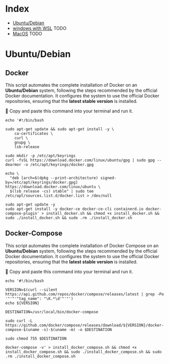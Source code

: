 # Index
- [Ubuntu/Debian](#ubuntudebian)
- [windows with WSL](#windows-with-wsl) TODO
- [MacOS](#macos) TODO

# Ubuntu/Debian
## Docker

This script automates the complete installation of Docker on an **Ubuntu/Debian** system, following the steps recommended by the official Docker documentation. 
It configures the system to use the official Docker repositories, ensuring that the **latest stable version** is installed.

🤜 Copy and paste this command into your terminal and run it.
 
```
echo '#!/bin/bash

sudo apt-get update && sudo apt-get install -y \
    ca-certificates \
    curl \
    gnupg \
    lsb-release

sudo mkdir -p /etc/apt/keyrings
curl -fsSL https://download.docker.com/linux/ubuntu/gpg | sudo gpg --dearmor -o /etc/apt/keyrings/docker.gpg

echo \
  "deb [arch=$(dpkg --print-architecture) signed-by=/etc/apt/keyrings/docker.gpg] https://download.docker.com/linux/ubuntu \
  $(lsb_release -cs) stable" | sudo tee /etc/apt/sources.list.d/docker.list > /dev/null

sudo apt-get update -y
sudo apt-get install -y docker-ce docker-ce-cli containerd.io docker-compose-plugin' > install_docker.sh && chmod +x install_docker.sh && sudo ./install_docker.sh && sudo .rm ./install_docker.sh
```

## Docker-Compose

This script automates the complete installation of Docker Compose on an **Ubuntu/Debian** system, following the steps recommended by the official Docker documentation. 
It configures the system to use the official Docker repositories, ensuring that the **latest stable version** is installed.

🤜 Copy and paste this command into your terminal and run it.

```
echo '#!/bin/bash

VERSION=$(curl --silent https://api.github.com/repos/docker/compose/releases/latest | grep -Po '"'"'"tag_name": "\K.*\d'"'"')
echo ${VERSION}

DESTINATION=/usr/local/bin/docker-compose

sudo curl -L https://github.com/docker/compose/releases/download/${VERSION}/docker-compose-$(uname -s)-$(uname -m) -o $DESTINATION

sudo chmod 755 $DESTINATION

docker-compose -v' > install_docker_compose.sh && chmod +x install_docker_compose.sh && sudo ./install_docker_compose.sh && sudo .rm ./install_docker_compose.sh
```
